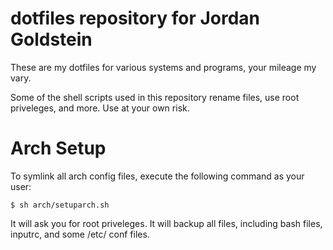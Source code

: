 # dotfiles repository for Jordan Goldstein
These are my dotfiles for various systems and programs, your mileage my vary.

Some of the shell scripts used in this repository rename files, use root 
priveleges, and more. Use at your own risk.

# Arch Setup
To symlink all arch config files, execute the following command as your user:

	$ sh arch/setuparch.sh

It will ask you for root priveleges.
It will backup all files, including bash files, inputrc, and some /etc/ conf files.

